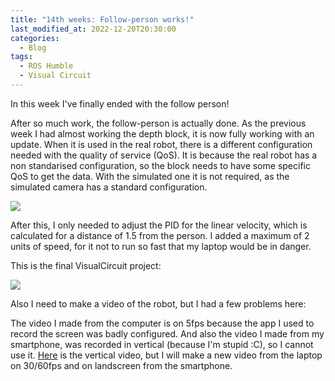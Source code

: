 ```yaml
---
title: "14th weeks: Follow-person works!"
last_modified_at: 2022-12-20T20:30:00
categories:
  - Blog
tags:
  - ROS Humble
  - Visual Circuit
---
```


In this week I've finally ended with the follow person!

After so much work, the follow-person is actually done. As the previous week I had almost working the depth block, it is now fully working with an update. 
When it is used in the real robot, there is a different configuration needed with the quality of service (QoS). It is because the real robot has a non standarised configuration, so the block needs to have some specific QoS to get the data. With the simulated one it is not required, as the simulated camera has a standard configuration.

![](/2022-tfg-david-tapiador/images/depth_QoS.png)


After this, I only needed to adjust the PID for the linear velocity, which is calculated for a distance of 1.5 from the person. I added a maximum of 2 units of speed, for it not to run so fast that my laptop would be in danger.

This is the final VisualCircuit project:

![](/2022-tfg-david-tapiador/images/follow_person_final_model.png)


Also I need to make a video of the robot, but I had a few problems here:

The video I made from the computer is on 5fps because the app I used to record the screen was badly configured.
And also the video I made from my smartphone, was recorded in vertical (because I'm stupid :C), so I cannot use it.
[Here](https://www.youtube.com/shorts/k2odYsZ4wG8) is the vertical video, but I will make a new video from the laptop on 30/60fps and on landscreen from the smartphone.

